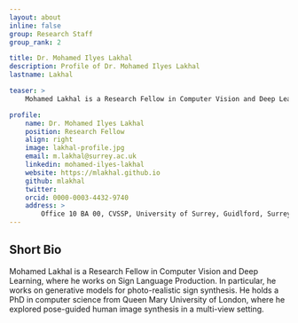 ```yaml
---
layout: about
inline: false
group: Research Staff
group_rank: 2

title: Dr. Mohamed Ilyes Lakhal
description: Profile of Dr. Mohamed Ilyes Lakhal
lastname: Lakhal

teaser: >
    Mohamed Lakhal is a Research Fellow in Computer Vision and Deep Learning where he works on Sign Language Production. In particular, he works on generative models for photo-realistic sign synthesis.

profile:
    name: Dr. Mohamed Ilyes Lakhal
    position: Research Fellow
    align: right
    image: lakhal-profile.jpg
    email: m.lakhal@surrey.ac.uk
    linkedin: mohamed-ilyes-lakhal
    website: https://mlakhal.github.io
    github: mlakhal
    twitter: 
    orcid: 0000-0003-4432-9740
    address: >
        Office 10 BA 00, CVSSP, University of Surrey, Guidlford, Surrey, GU27XH<br />
---
```

## Short Bio
Mohamed Lakhal is a Research Fellow in Computer Vision and Deep Learning, where he works on Sign Language Production. In particular, he works on generative models for photo-realistic sign synthesis. He holds a PhD in computer science from Queen Mary University of London, where he explored pose-guided human image synthesis in a multi-view setting.